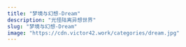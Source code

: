 ```yaml
---
title: "梦境与幻想-Dream"
description: "光怪陆离异想世界"
slug: "梦境与幻想-Dream"
image: "https://cdn.victor42.work/categories/dream.jpg"
---
```

